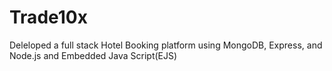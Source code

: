 # Trade10x
Deleloped a full stack Hotel Booking platform using MongoDB, Express, and Node.js and Embedded Java Script(EJS)
